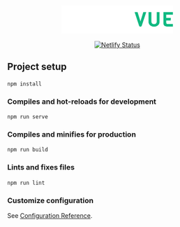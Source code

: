<p align="center">
  <a href="https://www.proctorvue.live">
    <img src="src/assets/logo-white.png?raw=true" alt="App Logo" width="256">
  </a>
</p>
<p align="center">
  <a href="https://app.netlify.com/sites/infallible-haibt-cbc6a4/deploys">
    <img src="https://api.netlify.com/api/v1/badges/8aca96b8-6def-411c-98e2-22745d03f770/deploy-status" alt="Netlify Status">
  </a>
</p>

## Project setup
```
npm install
```

### Compiles and hot-reloads for development
```
npm run serve
```

### Compiles and minifies for production
```
npm run build
```

### Lints and fixes files
```
npm run lint
```

### Customize configuration
See [Configuration Reference](https://cli.vuejs.org/config/).
